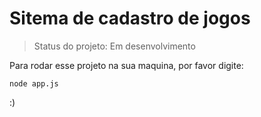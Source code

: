 <h1>Sitema de cadastro de jogos</h1>

>Status do projeto: Em desenvolvimento

Para rodar esse projeto na sua maquina, por favor digite:

```
node app.js
```
:)
